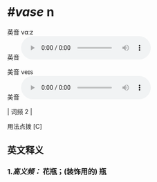 # ***\#vase*** n
英音 vɑːz  
英音
<audio src="./media/vase-B.aac" controls="controls"></audio>

美音 veɪs  
美音
<audio src="./media/vase.aac" controls="controls"></audio>



| 词频 2 |  

用法点拨  [C]

英文释义
---
### 1.*高义频：* **花瓶；(装饰用的) 瓶**  


